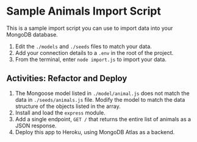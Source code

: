 # Sample Animals Import Script
This is a sample import script you can use to import data into your MongoDB database.
1. Edit the `./models` and `./seeds` files to match your data.
2. Add your connection details to a `.env` in the root of the project.
3. From the terminal, enter `node import.js` to import your data.

## Activities: Refactor and Deploy
1. The Mongoose model listed in `./model/animal.js` does not match the data in `./seeds/animals.js` file. Modify the model to match the data structure of the objects listed in the array.
2. Install and load the `express` module.
3. Add a single endpoint, `GET /` that returns the entire list of animals as a JSON response.
4. Deploy this app to Heroku, using MongoDB Atlas as a backend.